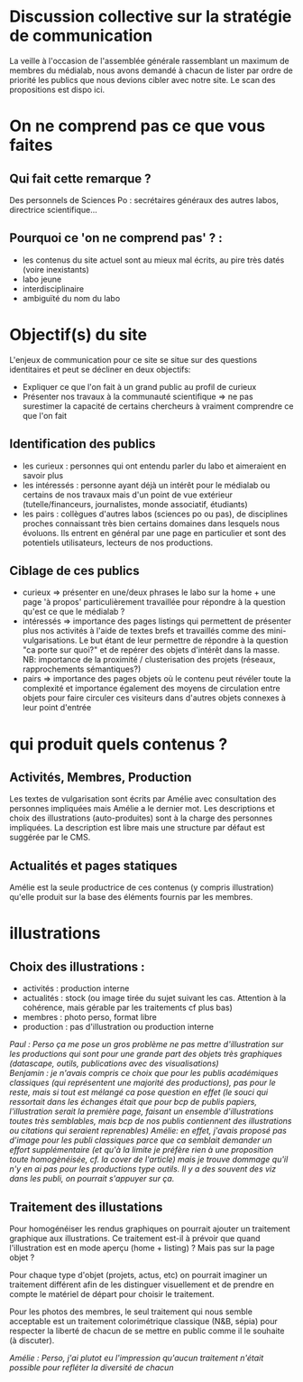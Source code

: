 # Discussion collective sur la stratégie de communication

La veille à l'occasion de l'assemblée générale rassemblant un maximum de membres du médialab, nous avons demandé à chacun de lister par ordre de priorité les publics que nous devions cibler avec notre site.
Le scan des propositions est dispo ici.

# On ne comprend pas ce que vous faites

## Qui fait cette remarque ?
Des personnels de Sciences Po : secrétaires généraux des autres labos, directrice scientifique...

## Pourquoi ce 'on ne comprend pas' ? :
- les contenus du site actuel sont au mieux mal écrits, au pire très datés (voire inexistants)
- labo jeune
- interdisciplinaire
- ambiguïté du nom du labo

# Objectif(s) du site

L'enjeux de communication pour ce site se situe sur des questions identitaires et peut se décliner en deux objectifs:
- Expliquer ce que l'on fait à un grand public au profil de curieux
- Présenter nos travaux à la communauté scientifique
  => ne pas surestimer la capacité de certains chercheurs à vraiment comprendre ce que l'on fait

## Identification des publics
- les curieux : personnes qui ont entendu parler du labo et aimeraient en savoir plus 
- les intéressés : personne ayant déjà un intérêt pour le médialab ou certains de nos travaux mais d'un point de vue extérieur (tutelle/financeurs, journalistes, monde associatif, étudiants) 
- les pairs : collègues d'autres labos (sciences po ou pas), de disciplines proches connaissant très bien certains domaines dans lesquels nous évoluons. Ils entrent en général par une page en particulier et sont des potentiels utilisateurs, lecteurs de nos productions. 

## Ciblage de ces publics 
- curieux => présenter en une/deux phrases le labo sur la home + une page 'à propos' particulièrement travaillée pour répondre à la question qu'est ce que le médialab ?
- intéressés => importance des pages listings qui permettent de présenter plus nos activités à l'aide de textes brefs et travaillés comme des mini-vulgarisations. Le but étant de leur permettre de répondre à la question "ca porte sur quoi?" et de repérer des objets d'intérêt dans la masse.
NB: importance de la proximité / clusterisation des projets (réseaux, rapprochements sémantiques?)
- pairs => importance des pages objets où le contenu peut révéler toute la complexité et importance également des moyens de circulation entre objets pour faire circuler ces visiteurs dans d'autres objets connexes à leur point d'entrée


# qui produit quels contenus ?

## Activités, Membres, Production
Les textes de vulgarisation sont écrits par Amélie avec consultation des personnes impliquées mais Amélie a le dernier mot.
Les descriptions et choix des illustrations (auto-produites) sont à la charge des personnes impliquées. La description est libre mais une structure par défaut est suggérée par le CMS.

## Actualités et pages statiques
Amélie est la seule productrice de ces contenus (y compris illustration) qu'elle produit sur la base des éléments fournis par les membres.


# illustrations

## Choix des illustrations :

- activités : production interne
- actualités : stock (ou image tirée du sujet suivant les cas. Attention à la cohérence, mais gérable par les traitements cf plus bas)
- membres : photo perso, format libre
- production : pas d'illustration ou production interne

<i>Paul : Perso ça me pose un gros problème ne pas mettre d'illustration sur les productions qui sont pour une grande part des objets très graphiques (datascape, outils, publications avec des visualisations)<br/>
Benjamin : je n'avais compris ce choix que pour les publis académiques classiques (qui représentent une majorité des productions), pas pour le reste, mais si tout est mélangé ca pose question en effet (le souci qui ressortait dans les échanges était que pour bcp de publis papiers, l'illustration serait la première page, faisant un ensemble d'illustrations toutes très semblables, mais bcp de nos publis contiennent des illustrations ou citations qui seraient reprenables)
Amélie: en effet, j'avais proposé pas d'image pour les publi classiques parce que ca semblait demander un effort supplémentaire (et qu'à la limite je préfère rien à une proposition toute homogènéisée, cf. la cover de l'article) mais je trouve dommage qu'il n'y en ai pas pour les productions type outils. Il y a des souvent des viz dans les publi, on pourrait s'appuyer sur ça.</i>

## Traitement des illustations

Pour homogénéiser les rendus graphiques on pourrait ajouter un traitement graphique aux illustrations.
Ce traitement est-il à prévoir que quand l'illustration est en mode aperçu (home + listing) ? Mais pas sur la page objet ?

Pour chaque type d'objet (projets, actus, etc) on pourrait imaginer un traitement différent afin de les distinguer visuellement et de prendre en compte le matériel de départ pour choisir le traitement.

Pour les photos des membres, le seul traitement qui nous semble acceptable est un traitement colorimétrique classique (N&B, sépia) pour respecter la liberté de chacun de se mettre en public comme il le souhaite (à discuter). 

<i>Amélie : Perso, j'ai plutot eu l'impression qu'aucun traitement n'était possible pour refléter la diversité de chacun</i>
